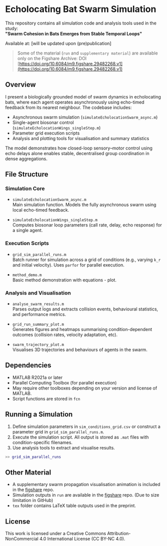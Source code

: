 # Echolocating Bat Swarm Simulation

This repository contains all simulation code and analysis tools used in the study:  
**"Swarm Cohesion in Bats Emerges from Stable Temporal Loops"**

Available at: [will be updated upon (pre)publication]

>Some of the material (`run` and `supplementary material`) are available only on the Figshare Archive: DOI [https://doi.org/10.6084/m9.figshare.29482268.v1](https://doi.org/10.6084/m9.figshare.29482268.v1) 

## Overview

I present a biologically grounded model of swarm dynamics in echolocating bats, where each agent operates asynchronously using echo-timed feedback from its nearest neighbour. The codebase includes:

- Asynchronous swarm simulation (`simulateEcholocationSwarm_async.m`)
- Single-agent biosonar control (`simulateEcholocationWings_singleStep.m`)
- Parameter grid execution scripts
- Analysis and plotting tools for visualisation and summary statistics

The model demonstrates how closed-loop sensory–motor control using echo delays alone enables stable, decentralised group coordination in dense aggregations.

## File Structure

### Simulation Core

- `simulateEcholocationSwarm_async.m`  
  Main simulation function. Models the fully asynchronous swarm using local echo-timed feedback.
  
- `simulateEcholocationWings_singleStep.m`  
  Computes biosonar loop parameters (call rate, delay, echo response) for a single agent.

### Execution Scripts

- `grid_sim_parallel_runs.m`  
  Batch runner for simulation across a grid of conditions (e.g., varying `k_r` and initial velocity). Uses `parfor` for parallel execution.

- `method_demo.m`  
  Basic method demonstration with equations - plot.

### Analysis and Visualisation

- `analyse_swarm_results.m`  
  Parses output logs and extracts collision events, behavioural statistics, and performance metrics.

- `grid_run_summary_plot.m`  
  Generates figures and heatmaps summarising condition-dependent outcomes (collision rates, velocity adaptation, etc).

- `swarm_trajectory_plot.m`  
  Visualises 3D trajectories and behaviours of agents in the swarm.

## Dependencies

- MATLAB R2021a or later
- Parallel Computing Toolbox (for parallel execution)
- May require other toolboxes depending on your version and license of MATLAB.
- Script functions are stored in `fcn`

## Running a Simulation

1. Define simulation parameters in `sim_conditions_grid.csv` or construct a parameter grid in `grid_sim_parallel_runs.m`.
2. Execute the simulation script. All output is stored as `.mat` files with condition-specific filenames.
3. Use analysis tools to extract and visualise results.

```matlab
>> grid_sim_parallel_runs
```

## Other Material

- A supplementary swarm propagation visualisation animation is included in the [figshare](10.6084/m9.figshare.29482268) repo.
- Simulation outputs in `run` are available in the [figshare](10.6084/m9.figshare.29482268) repo. (Due to size limitation in GitHub)
- `tex` folder contains LaTeX table outputs used in the preprint.

## License

This work is licensed under a Creative Commons Attribution-NonCommercial 4.0 International License (CC BY-NC 4.0).

